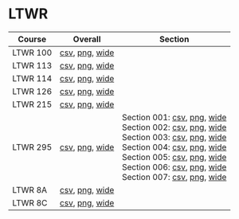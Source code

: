 # LTWR

| Course | Overall | Section |
| ------ | ------- | ------- |
| LTWR 100 | [csv](https://github.com/UCSD-Historical-Enrollment-Data/2024Spring/blob/main/overall/LTWR%20100.csv), [png](https://raw.githubusercontent.com/UCSD-Historical-Enrollment-Data/2024Spring/main/plot_overall/LTWR%20100.png), [wide](https://raw.githubusercontent.com/UCSD-Historical-Enrollment-Data/2024Spring/main/plot_overall_wide/LTWR%20100.png) |  |
| LTWR 113 | [csv](https://github.com/UCSD-Historical-Enrollment-Data/2024Spring/blob/main/overall/LTWR%20113.csv), [png](https://raw.githubusercontent.com/UCSD-Historical-Enrollment-Data/2024Spring/main/plot_overall/LTWR%20113.png), [wide](https://raw.githubusercontent.com/UCSD-Historical-Enrollment-Data/2024Spring/main/plot_overall_wide/LTWR%20113.png) |  |
| LTWR 114 | [csv](https://github.com/UCSD-Historical-Enrollment-Data/2024Spring/blob/main/overall/LTWR%20114.csv), [png](https://raw.githubusercontent.com/UCSD-Historical-Enrollment-Data/2024Spring/main/plot_overall/LTWR%20114.png), [wide](https://raw.githubusercontent.com/UCSD-Historical-Enrollment-Data/2024Spring/main/plot_overall_wide/LTWR%20114.png) |  |
| LTWR 126 | [csv](https://github.com/UCSD-Historical-Enrollment-Data/2024Spring/blob/main/overall/LTWR%20126.csv), [png](https://raw.githubusercontent.com/UCSD-Historical-Enrollment-Data/2024Spring/main/plot_overall/LTWR%20126.png), [wide](https://raw.githubusercontent.com/UCSD-Historical-Enrollment-Data/2024Spring/main/plot_overall_wide/LTWR%20126.png) |  |
| LTWR 215 | [csv](https://github.com/UCSD-Historical-Enrollment-Data/2024Spring/blob/main/overall/LTWR%20215.csv), [png](https://raw.githubusercontent.com/UCSD-Historical-Enrollment-Data/2024Spring/main/plot_overall/LTWR%20215.png), [wide](https://raw.githubusercontent.com/UCSD-Historical-Enrollment-Data/2024Spring/main/plot_overall_wide/LTWR%20215.png) |  |
| LTWR 295 | [csv](https://github.com/UCSD-Historical-Enrollment-Data/2024Spring/blob/main/overall/LTWR%20295.csv), [png](https://raw.githubusercontent.com/UCSD-Historical-Enrollment-Data/2024Spring/main/plot_overall/LTWR%20295.png), [wide](https://raw.githubusercontent.com/UCSD-Historical-Enrollment-Data/2024Spring/main/plot_overall_wide/LTWR%20295.png) | Section 001: [csv](https://github.com/UCSD-Historical-Enrollment-Data/2024Spring/blob/main/section/LTWR%20295_001.csv), [png](https://raw.githubusercontent.com/UCSD-Historical-Enrollment-Data/2024Spring/main/plot_section/LTWR%20295_001.png), [wide](https://raw.githubusercontent.com/UCSD-Historical-Enrollment-Data/2024Spring/main/plot_section_wide/LTWR%20295_001.png)<br>Section 002: [csv](https://github.com/UCSD-Historical-Enrollment-Data/2024Spring/blob/main/section/LTWR%20295_002.csv), [png](https://raw.githubusercontent.com/UCSD-Historical-Enrollment-Data/2024Spring/main/plot_section/LTWR%20295_002.png), [wide](https://raw.githubusercontent.com/UCSD-Historical-Enrollment-Data/2024Spring/main/plot_section_wide/LTWR%20295_002.png)<br>Section 003: [csv](https://github.com/UCSD-Historical-Enrollment-Data/2024Spring/blob/main/section/LTWR%20295_003.csv), [png](https://raw.githubusercontent.com/UCSD-Historical-Enrollment-Data/2024Spring/main/plot_section/LTWR%20295_003.png), [wide](https://raw.githubusercontent.com/UCSD-Historical-Enrollment-Data/2024Spring/main/plot_section_wide/LTWR%20295_003.png)<br>Section 004: [csv](https://github.com/UCSD-Historical-Enrollment-Data/2024Spring/blob/main/section/LTWR%20295_004.csv), [png](https://raw.githubusercontent.com/UCSD-Historical-Enrollment-Data/2024Spring/main/plot_section/LTWR%20295_004.png), [wide](https://raw.githubusercontent.com/UCSD-Historical-Enrollment-Data/2024Spring/main/plot_section_wide/LTWR%20295_004.png)<br>Section 005: [csv](https://github.com/UCSD-Historical-Enrollment-Data/2024Spring/blob/main/section/LTWR%20295_005.csv), [png](https://raw.githubusercontent.com/UCSD-Historical-Enrollment-Data/2024Spring/main/plot_section/LTWR%20295_005.png), [wide](https://raw.githubusercontent.com/UCSD-Historical-Enrollment-Data/2024Spring/main/plot_section_wide/LTWR%20295_005.png)<br>Section 006: [csv](https://github.com/UCSD-Historical-Enrollment-Data/2024Spring/blob/main/section/LTWR%20295_006.csv), [png](https://raw.githubusercontent.com/UCSD-Historical-Enrollment-Data/2024Spring/main/plot_section/LTWR%20295_006.png), [wide](https://raw.githubusercontent.com/UCSD-Historical-Enrollment-Data/2024Spring/main/plot_section_wide/LTWR%20295_006.png)<br>Section 007: [csv](https://github.com/UCSD-Historical-Enrollment-Data/2024Spring/blob/main/section/LTWR%20295_007.csv), [png](https://raw.githubusercontent.com/UCSD-Historical-Enrollment-Data/2024Spring/main/plot_section/LTWR%20295_007.png), [wide](https://raw.githubusercontent.com/UCSD-Historical-Enrollment-Data/2024Spring/main/plot_section_wide/LTWR%20295_007.png) |
| LTWR 8A | [csv](https://github.com/UCSD-Historical-Enrollment-Data/2024Spring/blob/main/overall/LTWR%208A.csv), [png](https://raw.githubusercontent.com/UCSD-Historical-Enrollment-Data/2024Spring/main/plot_overall/LTWR%208A.png), [wide](https://raw.githubusercontent.com/UCSD-Historical-Enrollment-Data/2024Spring/main/plot_overall_wide/LTWR%208A.png) |  |
| LTWR 8C | [csv](https://github.com/UCSD-Historical-Enrollment-Data/2024Spring/blob/main/overall/LTWR%208C.csv), [png](https://raw.githubusercontent.com/UCSD-Historical-Enrollment-Data/2024Spring/main/plot_overall/LTWR%208C.png), [wide](https://raw.githubusercontent.com/UCSD-Historical-Enrollment-Data/2024Spring/main/plot_overall_wide/LTWR%208C.png) |  |
